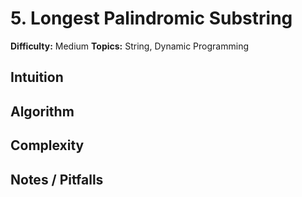 # 5. Longest Palindromic Substring

**Difficulty:** Medium
**Topics:** String, Dynamic Programming

## Intuition

## Algorithm

## Complexity

## Notes / Pitfalls
